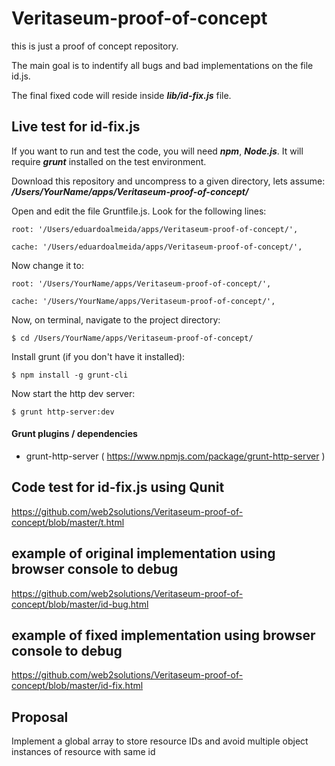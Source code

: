 # Veritaseum-proof-of-concept

this is just a proof of concept repository.

The main goal is to indentify all bugs and bad implementations on the file id.js.

The final fixed code will reside inside ***lib/id-fix.js*** file.


##  Live test for id-fix.js

If you want to run and test the code, you will need ***npm***, ***Node.js***. It will require ***grunt*** installed on the test environment.

Download this repository and uncompress to a given directory, lets assume: ***/Users/YourName/apps/Veritaseum-proof-of-concept/***

Open and edit the file Gruntfile.js. Look for the following lines:

    root: '/Users/eduardoalmeida/apps/Veritaseum-proof-of-concept/',

    cache: '/Users/eduardoalmeida/apps/Veritaseum-proof-of-concept/',

Now change it to:

    root: '/Users/YourName/apps/Veritaseum-proof-of-concept/',

    cache: '/Users/YourName/apps/Veritaseum-proof-of-concept/',

Now, on terminal, navigate to the project directory:

    $ cd /Users/YourName/apps/Veritaseum-proof-of-concept/

Install grunt (if you don't have it installed):

    $ npm install -g grunt-cli

Now start the http dev server:

    $ grunt http-server:dev


#### Grunt plugins / dependencies

  * grunt-http-server ( https://www.npmjs.com/package/grunt-http-server )


##  Code test for id-fix.js using Qunit

https://github.com/web2solutions/Veritaseum-proof-of-concept/blob/master/t.html

## example of original implementation using browser console to debug

https://github.com/web2solutions/Veritaseum-proof-of-concept/blob/master/id-bug.html

## example of fixed implementation using browser console to debug

https://github.com/web2solutions/Veritaseum-proof-of-concept/blob/master/id-fix.html


## Proposal

Implement a global array to store resource IDs and avoid multiple object instances of resource with same id